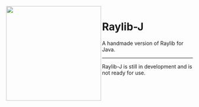 <img align="left" src="https://github.com/CreedVI/Raylib-J/logo/raylib-j_256x256.png" width=256>

# Raylib-J
A handmade version of Raylib for Java.

<hr>

Raylib-J is still in development and is not ready for use. 